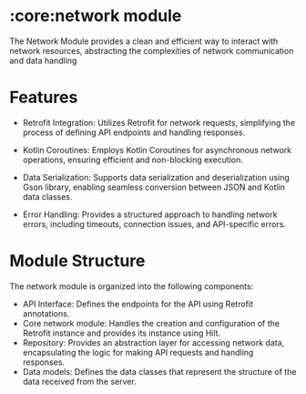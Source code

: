 # :core:network module

The Network Module provides a clean and efficient way to interact with network resources, 
abstracting the complexities of network communication and data handling

# Features
* Retrofit Integration: Utilizes Retrofit for network requests, simplifying the process of 
defining API endpoints and handling responses.

* Kotlin Coroutines: Employs Kotlin Coroutines for asynchronous network operations, ensuring 
efficient and non-blocking execution.

* Data Serialization: Supports data serialization and deserialization using Gson library, 
enabling seamless conversion between JSON and Kotlin data classes.

* Error Handling: Provides a structured approach to handling network errors, including timeouts, 
connection issues, and API-specific errors.

# Module Structure

  The network module is organized into the following components:
* API Interface: Defines the endpoints for the API using Retrofit annotations.
* Core network module: Handles the creation and configuration of the Retrofit instance and provides
its instance using Hilt.
* Repository: Provides an abstraction layer for accessing network data, encapsulating the logic 
for making API requests and handling responses.
* Data models: Defines the data classes that represent the structure of the data received 
from the server.
